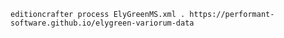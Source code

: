 

```editioncrafter process ElyGreenMS.xml . https://performant-software.github.io/elygreen-variorum-data```